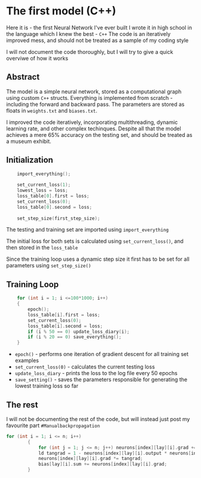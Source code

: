 # The first model (C++)

Here it is - the first Neural Network I've ever built
I wrote it in high school in the language which I knew the best -  ```C++```
The code is an iteratively improved mess, and should not be treated as a sample of my coding style

I will not document the code thoroughly, but I will try to give a quick overviwe of how it works

## Abstract
The model is a simple neural network, stored as a computational graph using custom ```C++``` structs. Everything is implemented from scratch - including the forward and backward pass.
The parameters are stored as floats in ```weights.txt``` and ```biases.txt```.

I improved the code iteratively, incorporating multithreading, dynamic learning rate, and other complex techinques. Despite all that the model achieves a mere 65% accuracy on the testing set, and should be treated as a museum exhibit.

## Initialization 
```C++
    import_everything();
    
	set_current_loss(1);
	lowest_loss = loss;
	loss_table[0].first = loss;
	set_current_loss(0);
	loss_table[0].second = loss;
	
	set_step_size(first_step_size);
```
The testing and training set are imported using ```import_everything```

The initial loss for both sets is calculated using  ```set_current_loss()```, and then stored in the ```loss_table```

Since the training loop uses a dynamic step size it first has to be set for all parameters using ```set_step_size()```

## Training Loop
```C++
    for (int i = 1; i <=100*1000; i++)
	{
		epoch();
		loss_table[i].first = loss;
		set_current_loss(0);
		loss_table[i].second = loss;
		if (i % 50 == 0) update_loss_diary(i);
		if (i % 20 == 0) save_everything();
	} 
```
* ```epoch()``` - performs one iteration of gradient descent for all training set examples
* ```set_current_loss(0)``` - calculates the current testing loss
* ```update_loss_diary``` - prints the loss to the log file every 50 epochs
* ```save_setting()``` - saves the parameters responsible for generating the lowest training loss so far

## The rest
I will not be documenting the rest of the code, but will instead just post my favourite part ```#Manualbackpropagation```
```C++
for (int i = 1; i <= n; i++)
		{
			for (int j = 1; j <= n; j++) neurons[index][lay][i].grad += wei[lay][i][j].val * neurons[index][lay + 1][j].grad;
			ld tangrad = 1 - neurons[index][lay][i].output * neurons[index][lay][i].output;
			neurons[index][lay][i].grad *= tangrad;
			bias[lay][i].sum += neurons[index][lay][i].grad;
		}
```